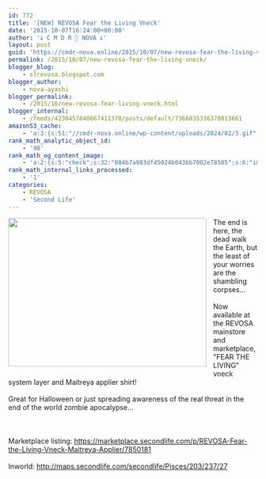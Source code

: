 ```yaml
---
id: 772
title: '[NEW] REVOSA Fear the Living Vneck'
date: '2015-10-07T16:24:00+00:00'
author: '𐕣 C M D R ░ NOVA 𐕣'
layout: post
guid: 'https://cmdr-nova.online/2015/10/07/new-revosa-fear-the-living-vneck/'
permalink: /2015/10/07/new-revosa-fear-the-living-vneck/
blogger_blog:
    - slrevosa.blogspot.com
blogger_author:
    - nova-ayashi
blogger_permalink:
    - /2015/10/new-revosa-fear-living-vneck.html
blogger_internal:
    - /feeds/4230457840667411378/posts/default/7366035336378013661
amazonS3_cache:
    - 'a:3:{s:51:"//cmdr-nova.online/wp-content/uploads/2024/02/3.gif";a:1:{s:9:"timestamp";i:1715855966;}s:57:"//cmdr-nova.online/wp-content/uploads/2024/02/NoAi_01.png";a:1:{s:9:"timestamp";i:1721625530;}s:67:"//cmdr-nova.online/wp-content/uploads/2024/02/721ac29ea9cbae00.jpeg";a:1:{s:9:"timestamp";i:1715295264;}}'
rank_math_analytic_object_id:
    - '98'
rank_math_og_content_image:
    - 'a:2:{s:5:"check";s:32:"084b7a983df45024b043bb7802e78585";s:6:"images";a:0:{}}'
rank_math_internal_links_processed:
    - '1'
categories:
    - REVOSA
    - 'Second Life'
---
```


<div style="clear: both; text-align: center;">
<a href="http://2.bp.blogspot.com/-Iq97VwRg8kc/VhVGvF5g9qI/AAAAAAAAAXA/LYyEJQmyiJg/s1600/fearad.png" style="clear: left; float: left; margin-bottom: 1em; margin-right: 1em;"><img border="0" height="300" src="http://2.bp.blogspot.com/-Iq97VwRg8kc/VhVGvF5g9qI/AAAAAAAAAXA/LYyEJQmyiJg/s400/fearad.png" width="400" /></a></div>
The end is here, the dead walk the Earth, but the least of your worries are the shambling corpses...<br />
<br />
Now available at the REVOSA mainstore and marketplace, "FEAR THE LIVING" vneck system layer and Maitreya applier shirt!<br />
<br />
Great for Halloween or just spreading awareness of the real threat in the end of the world zombie apocalypse...<br />
<br />
<br />
<br />
Marketplace listing: <a href="https://marketplace.secondlife.com/p/REVOSA-Fear-the-Living-Vneck-Maitreya-Applier/7850181" target="_blank" rel="noopener">https://marketplace.secondlife.com/p/REVOSA-Fear-the-Living-Vneck-Maitreya-Applier/7850181</a><br />
<br />
Inworld: <a href="http://maps.secondlife.com/secondlife/Pisces/203/237/27" target="_blank" rel="noopener">http://maps.secondlife.com/secondlife/Pisces/203/237/27</a>